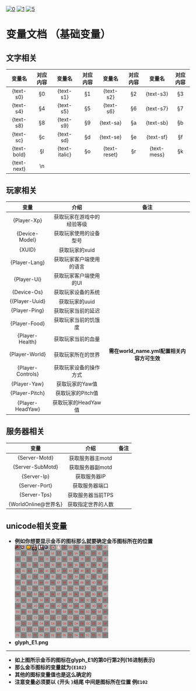 [![0](https://img.shields.io/badge/%3C%3D-%E8%BF%94%E5%9B%9E-a?style=plastic&color=yellow)](.././README.md)
[![1](https://img.shields.io/badge/%E5%8F%98%E9%87%8F-%E5%9F%BA%E7%A1%80%E5%8F%98%E9%87%8F-%E5%95%8A?style=plastic
)](./base-variables.md)
[![5](https://img.shields.io/badge/%E5%8F%98%E9%87%8F-%E6%94%AF%E6%8C%81%E7%9A%84%E6%8F%92%E4%BB%B6-a?style=plastic&color=blue)
](./SupportPluginsVariables.md)
# **变量文档 （基础变量）**

## **文字相关**
|变量名|对应内容|变量名|对应内容|变量名|对应内容|变量名|对应内容|
|:-:|:-:|:-:|:-:|:-:|:-:|:-:|:-:|
|{text-s0}|§0|{text-s1}|§1|{text-s2}|§2|{text-s3}|§3|
|{text-s4}|§4|{text-s5}|§5|{text-s6}|§6|{text-s7}|§7|
|{text-s8}|§8|{text-s9}|§9|{text-sa}|§a|{text-sb}|§b|
|{text-sc}|§c|{text-sd}|§d|{text-se}|§e|{text-sf}|§f|
|{text-bold}|§l|{text-italic}|§o|{text-reset}|§r|{text-mess}|§k|
|{text-next}|\n|||||||
## **玩家相关**
|变量|介绍|备注|
|:-:|:-:|:-:|
|{Player-Xp}|获取玩家在游戏中的经验等级||
|{Device-Model}|获取玩家使用的设备型号||
|{XUID}|获取玩家的xuid||
|{Player-Lang}|获取玩家客户端使用的语言||
|{Player-Ui}|获取玩家客户端使用的UI||
|{Device-Os}|获取玩家设备的系统||
|{{Player-Uuid}|获取玩家的uuid||
|{Player-Ping}|获取玩家当前的延迟||
|{Player-Food}|获取玩家当前的饥饿度||
|{Player-Health}|获取玩家当前的血量||
|{Player-World}|获取玩家所在的世界|**需在world_name.yml配置相关内容方可生效**|
|{Player-Controls}|获取玩家设备的操作方式||
|{Player-Yaw}|获取玩家的Yaw值||
|{Player-Pitch}|获取玩家的Pitch值||
|{Player-HeadYaw}|获取玩家的HeadYaw值||
## **服务器相关**
|变量|介绍|备注|
|:-:|:-:|:-:|
|{Server-Motd}|获取服务器主motd||
|{Server-SubMotd}|获取服务器副motd||
|{Server-Ip}|获取服务器IP||
|{Server-Port}|获取服务器端口||
|{Server-Tps}|获取服务器当前TPS||
|{WorldOnline@世界名}|获取指定世界的人数||
## **unicode相关变量**
- **例如你想要显示金币的图标那么就要确定金币图标所在的位置**  
 ![e1](image/glyph_E1.png)  
- **glyph_E1.png**  
---
- **如上图所示金币的图标在glyph_E1的第0行第2列(16进制表示)** 
- **那么金币图标的变量就为`{E102}`** 
- **其他的图标变量值也是这么确定的**
- **注意变量必须要以 `{`开头 `}`结尾 中间是图标所在位置 例`E102`** 